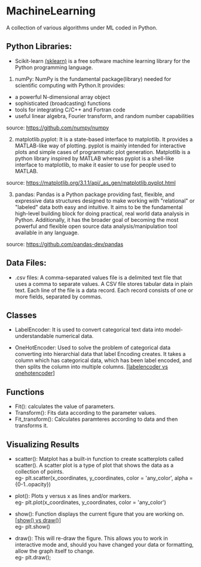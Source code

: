 # MachineLearning
A collection of various algorithms under ML coded in Python.

## Python Libraries:
* Scikit-learn [(sklearn)](https://en.wikipedia.org/wiki/Scikit-learn) is a free software machine learning library for the Python programming language.

1. numPy: NumPy is the fundamental package(library) needed for scientific computing with Python.It provides:

* a powerful N-dimensional array object
* sophisticated (broadcasting) functions
* tools for integrating C/C++ and Fortran code
* useful linear algebra, Fourier transform, and random number capabilities

source: https://github.com/numpy/numpy

2. matplotlib.pyplot: It is a state-based interface to matplotlib. It provides a MATLAB-like way of plotting.
pyplot is mainly intended for interactive plots and simple cases of programmatic plot generation. 
Matplotlib is a python library inspired by MATLAB whereas pyplot is a shell-like interface to matplotlib, to make it easier to use for people used to MATLAB.

source: https://matplotlib.org/3.1.1/api/_as_gen/matplotlib.pyplot.html

3. pandas: Pandas is a Python package providing fast, flexible, and expressive data structures designed to make working with "relational" or "labeled" data both easy and intuitive. It aims to be the fundamental high-level building block for doing practical, real world data analysis in Python. Additionally, it has the broader goal of becoming the most powerful and flexible open source data analysis/manipulation tool available in any language.

source: https://github.com/pandas-dev/pandas

## Data Files:
* .csv files: A comma-separated values file is a delimited text file that uses a comma to separate values. A CSV file stores tabular data in plain text. Each line of the file is a data record. Each record consists of one or more fields, separated by commas.

## Classes
* LabelEncoder: It is used to convert categorical text data into model-understandable numerical data.

* OneHotEncoder: Used to solve the problem of categorical data converting into hierarchial data that label Encoding creates. It takes a column which has categorical data, which has been label encoded, and then splits the column into multiple columns.
[[labelencoder vs onehotencoder]](https://medium.com/@contactsunny/label-encoder-vs-one-hot-encoder-in-machine-learning-3fc273365621)

## Functions
* Fit(): calculates the value of parameters.
* Transform(): Fits data according to the parameter values.
* Fit_transform(): Calculates paramteres according to data and then transforms it.

## Visualizing Results
* scatter(): Matplot has a built-in function to create scatterplots called scatter(). A scatter plot is a type of plot that shows the data as a collection of points.<br>
      eg- plt.scatter(x_coordinates, y_coordinates, color = 'any_color', alpha = {0-1..opacity})

* plot(): Plots y versus x as lines and/or markers.<br>
      eg- plt.plot(x_coordinates, y_coordinates, color = 'any_color')

* show():  Function displays the current figure that you are working on. [[show() vs draw()]](https://stackoverflow.com/questions/23141452/difference-between-plt-draw-and-plt-show-in-matplotlib)<br>
      eg- plt.show()

* draw(): This will re-draw the figure. This allows you to work in interactive mode and, should you have changed your data or formatting, allow the graph itself to change.<br>
      eg- plt.draw();
